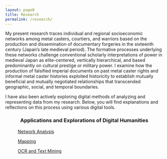 ```yaml
---
layout: page0
title: Research
permalink: /research/
---
```


My present research traces individual and regional socioeconomic networks among metal casters, courtiers, and warriors based on the production and dissemination of documentary forgeries in the sixteenth century (Japan’s late medieval period). The formative processes underlying these networks challenge conventional scholarly interpretations of power in medieval Japan as elite-centered, vertically hierarchical, and based predominantly on cultural prestige or military power. I examine how the production of falsified imperial documents on past metal caster rights and informal metal caster histories exploited historicity to establish mutually beneficial and mutually negotiated relationships that transcended geographic, social, and temporal boundaries.

I have also been actively exploring digital methods of analyzing and representing data from my research. Below, you will find explanations and reflections on this process using various digital tools.
<p></p>
<center><h3>Applications and Explorations of Digital Humanities</h3></center>
<p></p>
<section class="thumbnail-grid flex">
			<a href="https://prcurtis.github.io/DH/network_analysis/" class="flex-item">
				<figure class="i1">
					<figcaption>Network Analysis</figcaption>
				</figure>
			</a>
			<a href="https://prcurtis.github.io/DH/mapping/" class="flex-item">
				<figure class="i2">
					<figcaption>Mapping</figcaption>
				</figure>
			</a>
			<a href="#!" class="flex-item">
				<figure class="i3">
					<figcaption>OCR and Text Mining</figcaption>
				</figure>
			</a>
</section>
